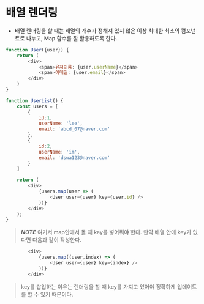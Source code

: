 # 배열 렌더링
- 배열 렌더링을 할 때는 배열의 개수가 정해져 있지 않은 이상 최대한 최소의 컴포넌트로 나누고, Map 함수를 잘 활용하도록 한다..

``` javascript
function User({user}) {
    return (
        <div>
            <span>유저이름: {user.userName}</span>
            <span>이메일: {user.email}</span>
        </div>
    )
}

function UserList() {
    const users = [
        {
            id:1, 
            userName: 'lee',
            email: 'abcd_07@naver.com'
        },
        {
            id:2,
            userName: 'im',
            email: 'dswa123@naver.com'
        }
    ]

    return (
        <div>
            {users.map(user => (
                <User user={user} key={user.id} />
            ))}
        </div>
    );
}
```
>**_NOTE_** 여기서 map안에서 돌 때 key를 넣어줘야 한다. 만약 배열 안에 key가 없다면 다음과 같이 작성한다.
``` javascript
        <div>
            {users.map((user,index) => (
                <User user={user} key={index} />
            ))}
        </div>
```
> key를 삽입하는 이유는 렌더링을 할 때 key를 가지고 있어야 정확하게 업데이트를 할 수 있기 때문이다. 